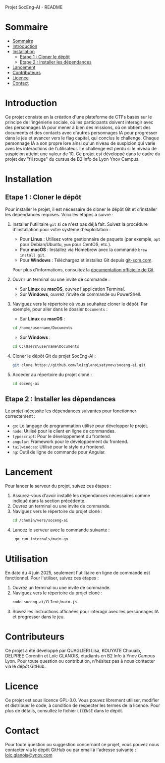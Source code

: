 Projet SocEng-AI - README

# Sommaire
- [Sommaire](#sommaire)
- [Introduction](#introduction)
- [Installation](#installation)
  - [Etape 1 : Cloner le dépôt](#etape-1--cloner-le-dépôt)
  - [Etape 2 : Installer les dépendances](#etape-2--installer-les-dépendances)
- [Lancement](#lancement)
- [Contributeurs](#contributeurs)
- [Licence](#licence)
- [Contact](#contact)

# Introduction

Ce projet consiste en la création d'une plateforme de CTFs basés sur le principe de l'ingénierie sociale, où les participants doivent interagir avec des personnages IA pour mener à bien des missions, où on obtient des documents et des contacts avec d'autres personnages IA pour progresser dans le jeu et avancer vers le flag capital, qui conclus le challenge. Chaque personnage IA a son propre lore ainsi qu'un niveau de suspicion qui varie avec les interactions de l'utilisateur. Le challenge est perdu si le niveau de suspicion atteint une valeur de 10. Ce projet est développé dans le cadre du projet dev "fil rouge" du cursus de B2 Info de Lyon Ynov Campus.

# Installation

## Etape 1 : Cloner le dépôt

Pour installer le projet, il est nécessaire de cloner le dépôt Git et d'installer les dépendances requises. Voici les étapes à suivre :

1. Installer l'utilitaire `git` si ce n'est pas déjà fait. Suivez la procédure d'installation pour votre système d'exploitation :
   - Pour **Linux** : Utilisez votre gestionnaire de paquets (par exemple, `apt` pour Debian/Ubuntu, `yum` pour CentOS, etc.).
   - Pour **macOS** : Installez via Homebrew avec la commande `brew install git`.
   - Pour **Windows** : Téléchargez et installez Git depuis [git-scm.com](https://git-scm.com/download/win).

    Pour plus d'informations, consultez la [documentation officielle de Git](https://git-scm.com/book/en/v2/Getting-Started-Installing-Git).

2. Ouvrir un terminal ou une invite de commande :
   - Sur **Linux** ou **macOS**, ouvrez l'application Terminal.
   - Sur **Windows**, ouvrez l'invite de commande ou PowerShell.
  
3. Naviguez vers le répertoire où vous souhaitez cloner le dépôt. Par exemple, pour aller dans le dossier `Documents` :
   - Sur **Linux** ou **macOS** :
    ```bash
    cd /home/username/Documents
    ```
   - Sur **Windows** :
    ```cmd
    cd C:\Users\username\Documents
    ```

4. Cloner le dépôt Git du projet SocEng-AI :
    ```bash
    git clone https://github.com/loicglanoisatynov/soceng-ai.git
    ```

5. Accéder au répertoire du projet cloné :
    ```bash
    cd soceng-ai
    ```

## Etape 2 : Installer les dépendances

Le projet nécessite les dépendances suivantes pour fonctionner correctement :
- `go`: Le langage de programmation utilisé pour développer le projet.
- `node`: Utilisé pour le client en ligne de commandes.
- `typescript`: Pour le développement du frontend.
- `angular`: Framework pour le développement du frontend.
- `tailwindcss`: Utilisé pour le style du frontend.
- `ng`: Outil de ligne de commande pour Angular.

# Lancement

Pour lancer le serveur du projet, suivez ces étapes :
1. Assurez-vous d'avoir installé les dépendances nécessaires comme indiqué dans la section précédente.
2. Ouvrez un terminal ou une invite de commande.
3. Naviguez vers le répertoire du projet cloné :
   ```bash
   cd /chemin/vers/soceng-ai
   ```
4. Lancez le serveur avec la commande suivante :
   ```bash
    go run internals/main.go
    ```

# Utilisation

En date du 4 juin 2025, seulement l'utilitaire en ligne de commande est fonctionnel. Pour l'utiliser, suivez ces étapes :
1. Ouvrez un terminal ou une invite de commande.
2. Naviguez vers le répertoire du projet cloné :
   ```bash
   node soceng-ai/CLIent/main.js
   ```
3. Suivez les instructions affichées pour interagir avec les personnages IA et progresser dans le jeu.

# Contributeurs

Ce projet a été développé par QUAGLIERI Lisa, KOUYATE Chouaib, DELPREE Corentin et Loïc GLANOIS, étudiants en B2 Info à Ynov Campus Lyon. Pour toute question ou contribution, n'hésitez pas à nous contacter via le dépôt GitHub.

# Licence

Ce projet est sous licence GPL-3.0. Vous pouvez librement utiliser, modifier et distribuer le code, à condition de respecter les termes de la licence. Pour plus de détails, consultez le fichier `LICENSE` dans le dépôt.

# Contact

Pour toute question ou suggestion concernant ce projet, vous pouvez nous contacter via le dépôt GitHub ou par email à l'adresse suivante : loic.glanois@ynov.com